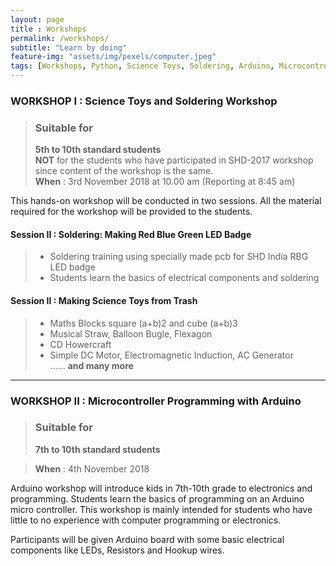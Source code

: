 ```yaml
--- 
layout: page
title : Workshops  
permalink: /workshops/
subtitle: "Learn by doing" 
feature-img: "assets/img/pexels/computer.jpeg"
tags: [Workshops, Python, Science Toys, Soldering, Arduino, Microcontroller, Micropython, ExpEYES]
---
```

### WORKSHOP I : Science Toys and Soldering Workshop
  >### Suitable for
  >**5th to 10th standard students**  
  > **NOT** for the students who have participated in SHD-2017 workshop since content of the workshop is the same.  
  > **When** : 3rd November 2018 at 10.00 am (Reporting at 8:45 am)
  
This hands-on workshop will be conducted in two sessions. 
All the material required for the workshop will be provided to the students.

#### Session II : Soldering: Making Red Blue Green LED Badge 
   >* Soldering training using specially made pcb for SHD India RBG LED badge
   >* Students learn the basics of electrical components and soldering
   
#### Session II :  Making Science Toys from Trash

   >* Maths Blocks square (a+b)2 and cube (a+b)3 
   >* Musical Straw, Balloon Bugle, Flexagon 
   >* CD Howercraft
   >* Simple DC Motor, Electromagnetic Induction, AC Generator   
   ...... **and many more**             
              
***

### WORKSHOP II : Microcontroller Programming with Arduino
  >### Suitable for
  >**7th to 10th standard students**
  
  > **When** : 4th November 2018
  
Arduino workshop will introduce kids in 7th-10th grade to electronics and programming. Students learn the basics of programming on an Arduino micro controller. This workshop is mainly intended for students who have little to no experience with computer programming or electronics.

Participants will be given Arduino board with some basic electrical components like LEDs, Resistors and Hookup wires.
